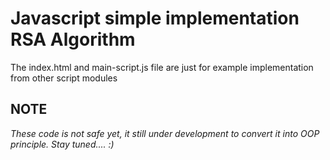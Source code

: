 # Javascript simple implementation RSA Algorithm
The index.html and main-script.js file are just for example implementation from other script modules

## NOTE
_These code is not safe yet, it still under development to convert it into OOP principle. Stay tuned.... :)_
